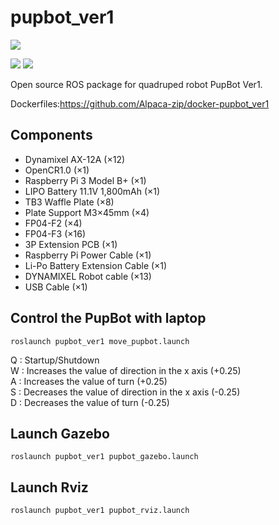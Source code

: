 # pupbot_ver1

<img src="https://github.com/Alpaca-zip/pupbot_ver1/blob/main/pupbot_ver1.png">

[![](https://img.shields.io/badge/ROS-Melodic-brightgreen.svg)](https://github.com/Alpaca-zip/pupbot_ver1)
[![](https://img.shields.io/badge/ROS-Noetic-brightgreen.svg)](https://github.com/Alpaca-zip/pupbot_ver1)

Open source ROS package for quadruped robot PupBot Ver1.

Dockerfiles:https://github.com/Alpaca-zip/docker-pupbot_ver1

## Components
- Dynamixel AX-12A (×12)
- OpenCR1.0 (×1)
- Raspberry Pi 3 Model B+ (×1)
- LIPO Battery 11.1V 1,800mAh (×1)
- TB3 Waffle Plate (×8)
- Plate Support M3×45mm (×4)
- FP04-F2 (×4)
- FP04-F3 (×16)
- 3P Extension PCB (×1)
- Raspberry Pi Power Cable (×1)
- Li-Po Battery Extension Cable (×1)
- DYNAMIXEL Robot cable (×13)
- USB Cable (×1)

## Control the PupBot with laptop

```
roslaunch pupbot_ver1 move_pupbot.launch
```

Q : Startup/Shutdown  
W : Increases the value of direction in the x axis (+0.25)  
A : Increases the value of turn (+0.25)  
S : Decreases the value of direction in the x axis (-0.25)  
D : Decreases the value of turn (-0.25)  

## Launch Gazebo

```
roslaunch pupbot_ver1 pupbot_gazebo.launch
```

## Launch Rviz

```
roslaunch pupbot_ver1 pupbot_rviz.launch
```
